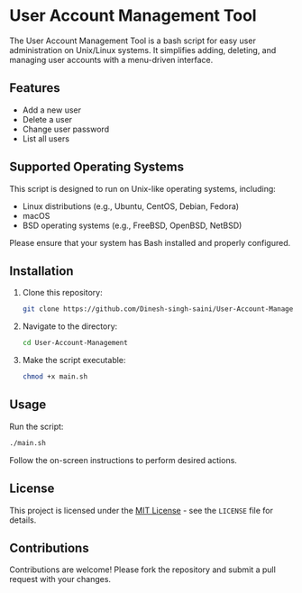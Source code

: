 # User Account Management Tool

The User Account Management Tool is a bash script for easy user administration on Unix/Linux systems. It simplifies adding, deleting, and managing user accounts with a menu-driven interface.

## Features

- Add a new user
- Delete a user
- Change user password
- List all users

## Supported Operating Systems

This script is designed to run on Unix-like operating systems, including:

- Linux distributions (e.g., Ubuntu, CentOS, Debian, Fedora)
- macOS
- BSD operating systems (e.g., FreeBSD, OpenBSD, NetBSD)

Please ensure that your system has Bash installed and properly configured.

## Installation

1. Clone this repository:
   ```bash
   git clone https://github.com/Dinesh-singh-saini/User-Account-Management.git

2. Navigate to the directory:
   ```bash
   cd User-Account-Management

3. Make the script executable:
   ```bash
   chmod +x main.sh


## Usage

Run the script:
   ```bash
   ./main.sh
   ```
Follow the on-screen instructions to perform desired actions.

## License

This project is licensed under the [MIT License](LICENSE) - see the `LICENSE` file for details.

## Contributions

Contributions are welcome! Please fork the repository and submit a pull request with your changes.

